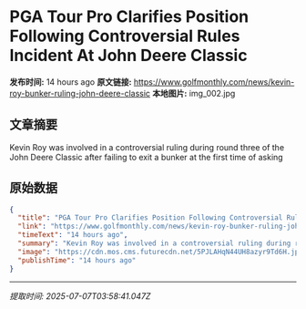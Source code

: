 # PGA Tour Pro Clarifies Position Following Controversial Rules Incident At John Deere Classic

**发布时间:** 14 hours ago
**原文链接:** https://www.golfmonthly.com/news/kevin-roy-bunker-ruling-john-deere-classic
**本地图片:** img_002.jpg

## 文章摘要

Kevin Roy was involved in a controversial ruling during round three of the John Deere Classic after failing to exit a bunker at the first time of asking

## 原始数据

```json
{
  "title": "PGA Tour Pro Clarifies Position Following Controversial Rules Incident At John Deere Classic",
  "link": "https://www.golfmonthly.com/news/kevin-roy-bunker-ruling-john-deere-classic",
  "timeText": "14 hours ago",
  "summary": "Kevin Roy was involved in a controversial ruling during round three of the John Deere Classic after failing to exit a bunker at the first time of asking",
  "image": "https://cdn.mos.cms.futurecdn.net/5PJLAHqN44UH8azyr9Td6H.jpg",
  "publishTime": "14 hours ago"
}
```

---
*提取时间: 2025-07-07T03:58:41.047Z*
